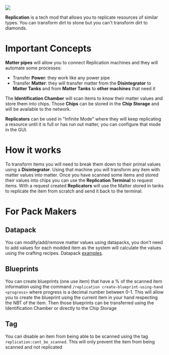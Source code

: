
![](https://i.imgur.com/aTW6Oau.png)

**Replication** is a tech mod that allows you to replicate resources of similar types. You can transform dirt to stone but you can't transform dirt to diamonds.

# Important Concepts
**Matter pipes** will allow you to connect Replication machines and they will automate some processes:
* Transfer **Power**: they work like any power pipe
* Transfer **Matter**: they will transfer matter from the **Disintegrator** to **Matter Tanks** and from **Matter Tanks** to **other machines** that need it

The **Identification Chamber** will scan items to know their matter values and store them into chips. Those **Chips** can be stored in the **Chip Storage** and will be available to the network.

**Replicators** can be used in "Infinite Mode" where they will keep replicating a resource until it is full or has run out matter, you can configure that mode in the GUI.

# How it works
To transform items you will need to break them down to their primal values using a **Disintegrator**. Using that machine you will transform any item with matter values into matter. Once you have scanned some items and stored their values into chips you can use the **Replication Terminal** to request items. With a request created **Replicators** will use the Matter stored in tanks to replicate the item from scratch and send it back to the terminal.

# For Pack Makers
## Datapack
You can modify/add/remove matter values using datapacks, you don't need to add values for each modded item as the system will calculate the values using the crafting recipes. Datapack [examples](https://github.com/Buuz135/Replication/tree/master/src/generated/resources/data/replication/aequivaleo/value/general).
## Blueprints
You can create blueprints (one use item) that have a % of the scanned item information using the command `/replication create-blueprint-using-hand <progress>` where progress is a decimal number between 0-1. This will allow you to create the blueprint using the current item in your hand respecting the NBT of the item. Then those blueprints can be transferred using the Identification Chamber or directly to the Chip Storage
## Tag
You can disable an item from being able to be scanned using the tag `replication:cant_be_scanned`. This will only prevent the item from being scanned and not replicated